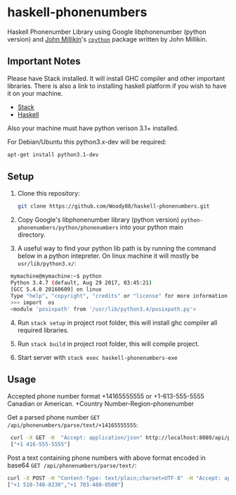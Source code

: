 haskell-phonenumbers
============================

Haskell Phonenumber Library using Google libphonenumber (python version) and [John Millikin](https://john-millikin.com/software/haskell-cpython)'s [`cpython`](http://hackage.haskell.org/package/cpython) package
written by John Millikin.

Important Notes
---------------

Please have Stack installed. It will install GHC compiler and other important libraries.
There is also a link to installing haskell platform if you wish to have it on your machine.
* [Stack](https://docs.haskellstack.org/en/stable/install_and_upgrade/)
* [Haskell](https://www.haskell.org/downloads)

Also your machine must have
python verison 3.1+ installed.

For Debian/Ubuntu this python3.x-dev will be required:
```bash
apt-get install python3.1-dev
```

Setup
-----
1. Clone this repository:

    ```bash
    git clone https://github.com/Woody88/haskell-phonenumbers.git
    ```
2. Copy Google's libphonenumber library (python version) `python-phonenumbers/python/phonenumbers` into your python main   
   directory.

3. A useful way to find your python lib path is by running the command below in a python intepreter.
   On linux machine it will mostly be `usr/lib/python3.x/`:
  ```bash
   mymachine@mymachine:~$ python
   Python 3.4.7 (default, Aug 29 2017, 03:45:21)
   [GCC 5.4.0 20160609] on linux
   Type "help", "copyright", "credits" or "license" for more information.
   >>> import  os
   <module 'posixpath' from '/usr/lib/python3.4/posixpath.py'>
   ```
4. Run `stack setup` in project root folder, this will install ghc compiler all required libraries.

5. Run `stack build` in project root folder, this will compile project.

6. Start server with `stack exec haskell-phonenumbers-exe`

Usage
-----
Accepted phone number format +14165555555 or +1-613-555-5555 Canadian or American.
+Country Number-Region-phonenumber

Get a parsed phone number `GET /api/phonenumbers/parse/text/+14165555555`:
```bash
 curl -X GET -H  "Accept: application/json" http://localhost:8080/api/phonenumbers/parse/text/+14165555555
 ["+1 416-555-5555"]
```

Post a text containing phone numbers with above format encoded in base64 `GET /api/phonenumbers/parse/text/`:
```bash
curl -X POST -H "Content-Type: text/plain;charset=UTF-8" -H "Accept: application/json" -d "MTUxMDc0ODgyMzAgMTcwMzQ4MDA1MDAg" http://localhost:8080/api/phonenumbers/parse/text
["+1 510-748-8230","+1 703-480-0500"]
```

